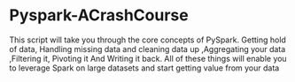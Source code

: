 # Pyspark-ACrashCourse
This script will take you through the core concepts of PySpark.
Getting hold of data,  Handling missing data and cleaning data up ,Aggregating your data  ,Filtering it,  Pivoting it  And Writing it back.
All of these things will enable you to leverage Spark on large datasets and start getting value from your data
